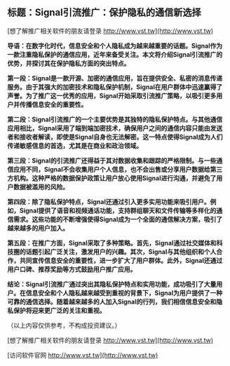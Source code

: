 ## **标题：Signal引流推广：保护隐私的通信新选择**

[想了解推广相关软件的朋友请登录 http://www.vst.tw](http://www.vst.tw)

**导语：在数字化时代，信息安全和个人隐私成为越来越重要的话题。Signal作为一款注重隐私保护的通信应用，近年来备受关注。本文将介绍Signal引流推广的优势，并探讨其在保护隐私方面的突出特点。**

**第一段：Signal是一款开源、加密的通信应用，旨在提供安全、私密的消息传递服务。由于其强大的加密技术和隐私保护机制，Signal在用户群体中迅速赢得了声誉。为了推广这一优秀的应用，Signal开始采取引流推广策略，以吸引更多用户并传播信息安全的重要性。**

**第二段：Signal引流推广的一个主要优势是其独特的隐私保护特点。与其他通信应用相比，Signal采用了端到端加密技术，确保用户之间的通信内容只能由发送者和接收者解读，即使是Signal自身也无法解密。这一特点使得Signal成为人们传递敏感信息的首选，尤其是在商业和政治领域。**

**第三段：Signal的引流推广还得益于其对数据收集和跟踪的严格限制。与一些通信应用不同，Signal不会收集用户个人信息，也不会出售或分享用户数据给第三方机构。这种严格的数据保护政策让用户放心使用Signal进行沟通，并避免了用户数据被滥用的风险。**

**第四段：除了隐私保护特点，Signal还通过引入更多实用功能来吸引用户。例如，Signal提供了语音和视频通话功能，支持群组聊天和文件传输等多样化的通信需求。这些功能的不断增强使得Signal成为一个全面的通信解决方案，吸引了越来越多的用户加入。**

**第五段：在推广方面，Signal采取了多种策略。首先，Signal通过社交媒体和科技圈的话题引起广泛关注，激发用户的兴趣。其次，Signal与其他组织和个人合作，共同宣传信息安全的重要性，进一步扩大了用户群体。此外，Signal还通过用户口碑、推荐奖励等方式鼓励用户推广应用。**

**结论：Signal引流推广通过突出其隐私保护特点和实用功能，成功吸引了大量用户。在信息安全和个人隐私越来越受到重视的背景下，Signal为用户提供了一种可靠的通信选择。随着越来越多的人加入Signal的行列，我们相信信息安全和隐私保护将迎来更广泛的关注和重视。**

（以上内容仅供参考，不构成投资建议。）

[想了解推广相关软件的朋友请登录 http://www.vst.tw](http://www.vst.tw)


[访问软件官网 http://www.vst.tw](http://www.vst.tw)
